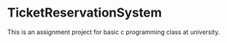 # TicketReservationSystem
This is an assignment project for basic c programming class at university.
